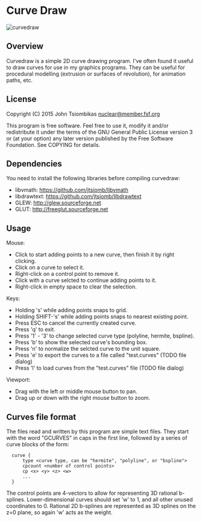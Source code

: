 # Curve Draw

![curvedraw](http://nuclear.mutantstargoat.com/sw/misc/curves-512.png)

## Overview
Curvedraw is a simple 2D curve drawing program. I've often found it useful to
draw curves for use in my graphics programs. They can be useful for procedural
modelling (extrusion or surfaces of revolution), for animation paths, etc.

## License
Copyright (C) 2015 John Tsiombikas <nuclear@member.fsf.org>

This program is free software. Feel free to use it, modify it and/or
redistribute it under the terms of the GNU General Public License version 3 or
(at your option) any later version published by the Free Software Foundation.
See COPYING for details.

## Dependencies
You need to install the following libraries before compiling curvedraw:
 - libvmath: https://github.com/jtsiomb/libvmath
 - libdrawtext: https://github.com/jtsiomb/libdrawtext
 - GLEW: http://glew.sourceforge.net
 - GLUT: http://freeglut.sourceforge.net

## Usage
Mouse:
 - Click to start adding points to a new curve, then finish it by right clicking.
 - Click on a curve to select it.
 - Right-click on a control point to remove it.
 - Click with a curve selcted to continue adding points to it.
 - Right-click in empty space to clear the selection.

Keys:
 - Holding 's' while adding points snaps to grid.
 - Holding SHIFT-'s' while adding points snaps to nearest existing point.
 - Press ESC to cancel the currently created curve.
 - Press 'q' to exit.
 - Press '1' - '3' to change selected curve type (polyline, hermite, bspline).
 - Press 'b' to show the selected curve's bounding box.
 - Press 'n' to normalize the selcted curve to the unit square.
 - Press 'e' to export the curves to a file called "test.curves" (TODO file dialog)
 - Press 'l' to load curves from the "test.curves" file (TODO file dialog)

Viewport:
 - Drag with the left or middle mouse button to pan.
 - Drag up or down with the right mouse button to zoom.

## Curves file format
The files read and written by this program are simple text files. They start
with the word "GCURVES" in caps in the first line, followed by a series of curve
blocks of the form:

```
  curve {
      type <curve type, can be "hermite", "polyline", or "bspline">
      cpcount <number of control points>
      cp <x> <y> <z> <w>
      ...
  }
```

The control points are 4-vectors to allow for representing 3D rational
b-splines. Lower-dimensional curves should set 'w' to 1, and all other unused
coordinates to 0. Rational 2D b-splines are represented as 3D splines on the z=0
plane, so again 'w' acts as the weight.
